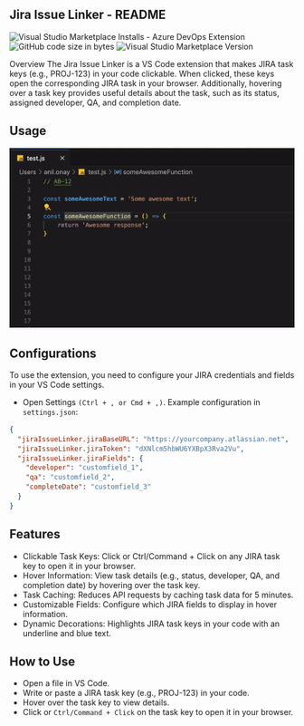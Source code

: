 ## Jira Issue Linker - README
![Visual Studio Marketplace Installs - Azure DevOps Extension](https://img.shields.io/visual-studio-marketplace/azure-devops/installs/total/anilonayy.jira-issue-linker)
![GitHub code size in bytes](https://img.shields.io/github/languages/code-size/anilonayy/jira-issue-linker)
![Visual Studio Marketplace Version](https://img.shields.io/visual-studio-marketplace/v/anilonayy.jira-issue-linker)

Overview
The Jira Issue Linker is a VS Code extension that makes JIRA task keys (e.g., PROJ-123) in your code clickable. When clicked, these keys open the corresponding JIRA task in your browser. Additionally, hovering over a task key provides useful details about the task, such as its status, assigned developer, QA, and completion date.


## Usage
![image](assets/presentation.gif)

## Configurations
To use the extension, you need to configure your JIRA credentials and fields in your VS Code settings.

- Open Settings `(Ctrl + , or Cmd + ,)`.
Example configuration in `settings.json`:
```json
{   
  "jiraIssueLinker.jiraBaseURL": "https://yourcompany.atlassian.net",
  "jiraIssueLinker.jiraToken": "dXNlcm5hbWU6YXBpX3Rva2Vu",
  "jiraIssueLinker.jiraFields": {
    "developer": "customfield_1",
    "qa": "customfield_2",
    "completeDate": "customfield_3"
  }
}
```

## Features
- Clickable Task Keys: Click or Ctrl/Command + Click on any JIRA task key to open it in your browser.
- Hover Information: View task details (e.g., status, developer, QA, and completion date) by hovering over the task key.
- Task Caching: Reduces API requests by caching task data for 5 minutes.
- Customizable Fields: Configure which JIRA fields to display in hover information.
- Dynamic Decorations: Highlights JIRA task keys in your code with an underline and blue text.

## How to Use
- Open a file in VS Code.
- Write or paste a JIRA task key (e.g., PROJ-123) in your code.
- Hover over the task key to view details.
- Click or `Ctrl/Command + Click` on the task key to open it in your browser.

